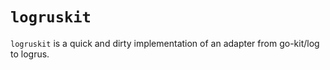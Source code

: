 # `logruskit`

`logruskit` is a quick and dirty implementation of an adapter from go-kit/log to logrus.